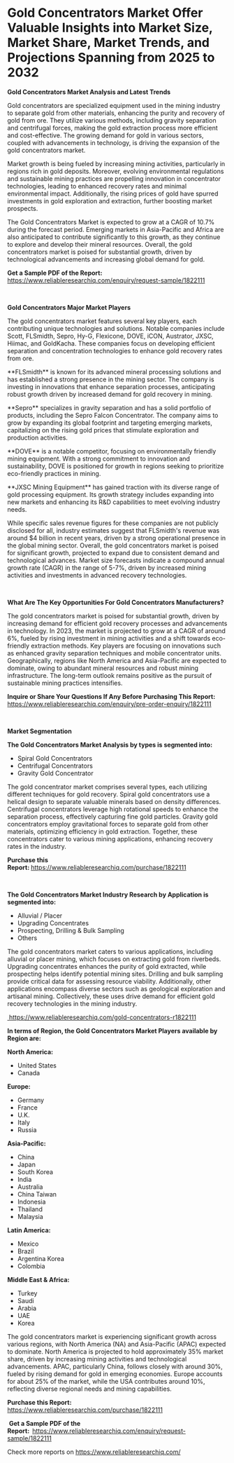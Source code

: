 <p><h1>Gold Concentrators Market Offer Valuable Insights into Market Size, Market Share, Market Trends, and Projections Spanning from 2025 to 2032</h1></p><p><strong>Gold Concentrators Market Analysis and Latest Trends</strong></p>
<p><p>Gold concentrators are specialized equipment used in the mining industry to separate gold from other materials, enhancing the purity and recovery of gold from ore. They utilize various methods, including gravity separation and centrifugal forces, making the gold extraction process more efficient and cost-effective. The growing demand for gold in various sectors, coupled with advancements in technology, is driving the expansion of the gold concentrators market.</p><p>Market growth is being fueled by increasing mining activities, particularly in regions rich in gold deposits. Moreover, evolving environmental regulations and sustainable mining practices are propelling innovation in concentrator technologies, leading to enhanced recovery rates and minimal environmental impact. Additionally, the rising prices of gold have spurred investments in gold exploration and extraction, further boosting market prospects.</p><p>The Gold Concentrators Market is expected to grow at a CAGR of 10.7% during the forecast period. Emerging markets in Asia-Pacific and Africa are also anticipated to contribute significantly to this growth, as they continue to explore and develop their mineral resources. Overall, the gold concentrators market is poised for substantial growth, driven by technological advancements and increasing global demand for gold.</p></p>
<p><strong>Get a Sample PDF of the Report:&nbsp;</strong> <a href="https://www.reliableresearchiq.com/enquiry/request-sample/1822111?utm_campaign=1896&utm_medium=2&utm_source=Github&utm_content=ia&utm_term=09042025&utm_id=gold-concentrators">https://www.reliableresearchiq.com/enquiry/request-sample/1822111</a></p>
<p>&nbsp;</p>
<p><strong>Gold Concentrators Major Market Players</strong></p>
<p><p>The gold concentrators market features several key players, each contributing unique technologies and solutions. Notable companies include Scott, FLSmidth, Sepro, Hy-G, Flexicone, DOVE, iCON, Austrator, JXSC, Hiimac, and GoldKacha. These companies focus on developing efficient separation and concentration technologies to enhance gold recovery rates from ore.</p><p>**FLSmidth** is known for its advanced mineral processing solutions and has established a strong presence in the mining sector. The company is investing in innovations that enhance separation processes, anticipating robust growth driven by increased demand for gold recovery in mining.</p><p>**Sepro** specializes in gravity separation and has a solid portfolio of products, including the Sepro Falcon Concentrator. The company aims to grow by expanding its global footprint and targeting emerging markets, capitalizing on the rising gold prices that stimulate exploration and production activities.</p><p>**DOVE** is a notable competitor, focusing on environmentally friendly mining equipment. With a strong commitment to innovation and sustainability, DOVE is positioned for growth in regions seeking to prioritize eco-friendly practices in mining.</p><p>**JXSC Mining Equipment** has gained traction with its diverse range of gold processing equipment. Its growth strategy includes expanding into new markets and enhancing its R&D capabilities to meet evolving industry needs.</p><p>While specific sales revenue figures for these companies are not publicly disclosed for all, industry estimates suggest that FLSmidth's revenue was around $4 billion in recent years, driven by a strong operational presence in the global mining sector. Overall, the gold concentrators market is poised for significant growth, projected to expand due to consistent demand and technological advances. Market size forecasts indicate a compound annual growth rate (CAGR) in the range of 5-7%, driven by increased mining activities and investments in advanced recovery technologies.</p></p>
<p>&nbsp;</p>
<p><strong>What Are The Key Opportunities For Gold Concentrators Manufacturers?</strong></p>
<p><p>The gold concentrators market is poised for substantial growth, driven by increasing demand for efficient gold recovery processes and advancements in technology. In 2023, the market is projected to grow at a CAGR of around 6%, fueled by rising investment in mining activities and a shift towards eco-friendly extraction methods. Key players are focusing on innovations such as enhanced gravity separation techniques and mobile concentrator units. Geographically, regions like North America and Asia-Pacific are expected to dominate, owing to abundant mineral resources and robust mining infrastructure. The long-term outlook remains positive as the pursuit of sustainable mining practices intensifies.</p></p>
<p><strong>Inquire or Share Your Questions If Any Before Purchasing This Report:</strong> <a href="https://www.reliableresearchiq.com/enquiry/pre-order-enquiry/1822111?utm_campaign=1896&utm_medium=2&utm_source=Github&utm_content=ia&utm_term=09042025&utm_id=gold-concentrators">https://www.reliableresearchiq.com/enquiry/pre-order-enquiry/1822111</a></p>
<p>&nbsp;</p>
<p><strong>Market Segmentation</strong></p>
<p><strong>The Gold Concentrators Market Analysis by types is segmented into:</strong></p>
<p><ul><li>Spiral Gold Concentrators</li><li>Centrifugal Concentrators</li><li>Gravity Gold Concentrator</li></ul></p>
<p><p>The gold concentrator market comprises several types, each utilizing different techniques for gold recovery. Spiral gold concentrators use a helical design to separate valuable minerals based on density differences. Centrifugal concentrators leverage high rotational speeds to enhance the separation process, effectively capturing fine gold particles. Gravity gold concentrators employ gravitational forces to separate gold from other materials, optimizing efficiency in gold extraction. Together, these concentrators cater to various mining applications, enhancing recovery rates in the industry.</p></p>
<p><strong>Purchase this Report:&nbsp;</strong><a href="https://www.reliableresearchiq.com/purchase/1822111?utm_campaign=1896&utm_medium=2&utm_source=Github&utm_content=ia&utm_term=09042025&utm_id=gold-concentrators">https://www.reliableresearchiq.com/purchase/1822111</a></p>
<p>&nbsp;</p>
<p><strong>The Gold Concentrators Market Industry Research by Application is segmented into:</strong></p>
<p><ul><li>Alluvial / Placer</li><li>Upgrading Concentrates</li><li>Prospecting, Drilling & Bulk Sampling</li><li>Others</li></ul></p>
<p><p>The gold concentrators market caters to various applications, including alluvial or placer mining, which focuses on extracting gold from riverbeds. Upgrading concentrates enhances the purity of gold extracted, while prospecting helps identify potential mining sites. Drilling and bulk sampling provide critical data for assessing resource viability. Additionally, other applications encompass diverse sectors such as geological exploration and artisanal mining. Collectively, these uses drive demand for efficient gold recovery technologies in the mining industry.</p></p>
<p><a href="https://www.reliableresearchiq.com/gold-concentrators-r1822111?utm_campaign=1896&utm_medium=2&utm_source=Github&utm_content=ia&utm_term=09042025&utm_id=gold-concentrators">&nbsp;https://www.reliableresearchiq.com/gold-concentrators-r1822111</a></p>
<p><strong>In terms of Region, the Gold Concentrators Market Players available by Region are:</strong></p>
<p>
    <p> <strong> North America: </strong>
        <ul>
            <li>United States</li>
            <li>Canada</li>
        </ul>
        </p> 
    <p> <strong> Europe: </strong>
        <ul>
            <li>Germany</li>
            <li>France</li>
            <li>U.K.</li>
            <li>Italy</li>
            <li>Russia</li>
        </ul>
        </p> 
    <p> <strong> Asia-Pacific: </strong>
        <ul>
            <li>China</li>
            <li>Japan</li>
            <li>South Korea</li>
            <li>India</li>
            <li>Australia</li>
            <li>China Taiwan</li>
            <li>Indonesia</li>
            <li>Thailand</li>
            <li>Malaysia</li>
        </ul>
        </p> 
    <p> <strong> Latin America: </strong>
        <ul>
            <li>Mexico</li>
            <li>Brazil</li>
            <li>Argentina Korea</li>
            <li>Colombia</li>
        </ul>
        </p> 
    <p> <strong> Middle East & Africa: </strong>
        <ul>
            <li>Turkey</li>
            <li>Saudi</li>
            <li>Arabia</li>
            <li>UAE</li>
            <li>Korea</li>
        </ul>
    </p>
    </p>
<p><p>The gold concentrators market is experiencing significant growth across various regions, with North America (NA) and Asia-Pacific (APAC) expected to dominate. North America is projected to hold approximately 35% market share, driven by increasing mining activities and technological advancements. APAC, particularly China, follows closely with around 30%, fueled by rising demand for gold in emerging economies. Europe accounts for about 25% of the market, while the USA contributes around 10%, reflecting diverse regional needs and mining capabilities.</p></p>
<p><strong>Purchase this Report: </strong><a href="https://www.reliableresearchiq.com/purchase/1822111?utm_campaign=1896&utm_medium=2&utm_source=Github&utm_content=ia&utm_term=09042025&utm_id=gold-concentrators">https://www.reliableresearchiq.com/purchase/1822111</a></p>
<p>&nbsp;<strong>Get a Sample PDF of the Report:&nbsp;&nbsp;</strong><a href="https://www.reliableresearchiq.com/enquiry/request-sample/1822111?utm_campaign=1896&utm_medium=2&utm_source=Github&utm_content=ia&utm_term=09042025&utm_id=gold-concentrators">https://www.reliableresearchiq.com/enquiry/request-sample/1822111</a></p>
<p><strong></strong></p>
<p>Check more reports on <a href="https://www.reliableresearchiq.com/?utm_campaign=1896&utm_medium=2&utm_source=Github&utm_content=ia&utm_term=09042025&utm_id=gold-concentrators">https://www.reliableresearchiq.com/</a></p>